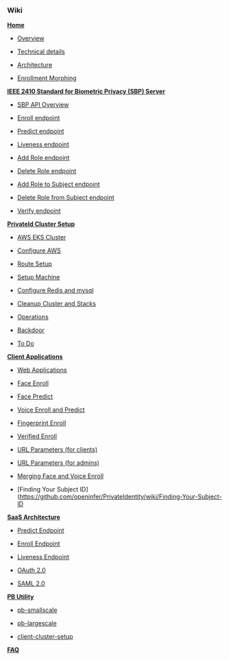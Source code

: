### Wiki

[**Home**](https://github.com/openinfer/PrivateIdentity/wiki)

* [Overview](https://github.com/openinfer/PrivateIdentity/wiki#overview)

* [Technical details](https://github.com/openinfer/PrivateIdentity/wiki#technical-details)

* [Architecture](https://github.com/openinfer/PrivateIdentity/wiki#basic-architecture)

* [Enrollment Morphing](https://github.com/openinfer/PrivateIdentity/wiki#enrollment-morphing)

[**IEEE 2410 Standard for Biometric Privacy (SBP) Server**](https://github.com/openinfer/PrivateIdentity/wiki/ieee-2410-standard-for-biometric-privacy-(SBP)-server)

* [SBP API Overview](https://github.com/openinfer/PrivateIdentity/wiki/ieee-2410-standard-for-biometric-privacy-(SBP)-server#sbp-api-overview)

* [Enroll endpoint](https://github.com/openinfer/PrivateIdentity/wiki/ieee-2410-standard-for-biometric-privacy-(SBP)-server#API-Enroll-Overview)

* [Predict endpoint](https://github.com/openinfer/PrivateIdentity/wiki/ieee-2410-standard-for-biometric-privacy-(SBP)-server#predict-overview)

* [Liveness endpoint](https://github.com/openinfer/PrivateIdentity/wiki/ieee-2410-standard-for-biometric-privacy-(SBP)-server#liveness-overview)

* [Add Role endpoint](https://github.com/openinfer/PrivateIdentity/wiki/ieee-2410-standard-for-biometric-privacy-(SBP)-server#add-role-overview)

* [Delete Role endpoint](https://github.com/openinfer/PrivateIdentity/wiki/ieee-2410-standard-for-biometric-privacy-(SBP)-server#delete-role-overview)

* [Add Role to Subject endpoint](https://github.com/openinfer/PrivateIdentity/wiki/ieee-2410-standard-for-biometric-privacy-(SBP)-server#add-role-to-subject)

* [Delete Role from Subject endpoint](https://github.com/openinfer/PrivateIdentity/wiki/ieee-2410-standard-for-biometric-privacy-(SBP)-server#delete-role-from-subject)

* [Verify endpoint](https://github.com/openinfer/PrivateIdentity/wiki/IEEE-2410-Standard-for-Biometric-Privacy-(SBP)-Server#api-verify-overview)


[**PrivateId Cluster Setup**](https://github.com/openinfer/PrivateIdentity/wiki/cluster-setup)

* [AWS EKS Cluster](https://github.com/openinfer/PrivateIdentity/wiki/cluster-setup#AWS-EKS-CLUSTER)

* [Configure AWS](https://github.com/openinfer/PrivateIdentity/wiki/cluster-setup#configure-aws)

* [Route Setup](https://github.com/openinfer/PrivateIdentity/wiki/Route-Setup)

* [Setup Machine](https://github.com/openinfer/PrivateIdentity/wiki/Setup-Machine)

* [Configure Redis and mysql](https://github.com/openinfer/PrivateIdentity/wiki/Configure-redis-and-mysql)

* [Cleanup Cluster and Stacks](https://github.com/openinfer/PrivateIdentity/wiki/Cleanup-Cluster-and-Stacks)

* [Operations](https://github.com/openinfer/PrivateIdentity/wiki/Operations)

* [Backdoor](https://github.com/openinfer/PrivateIdentity/wiki/Backdoors)

* [To Do](https://github.com/openinfer/PrivateIdentity/wiki/To-Do)

[**Client Applications**](https://github.com/openinfer/PrivateIdentity/wiki/Client-Applications)

* [Web Applications](https://github.com/openinfer/PrivateIdentity/wiki/Client-Applications#Web-applications)

* [Face Enroll](https://github.com/openinfer/PrivateIdentity/wiki/Client-Applications#Face-enroll)

* [Face Predict](https://github.com/openinfer/PrivateIdentity/wiki/Client-Applications#Face-predict)

* [Voice Enroll and Predict](https://github.com/openinfer/PrivateIdentity/wiki/Client-Applications#Voice-enroll-and-predict)

* [Fingerprint Enroll](https://github.com/openinfer/PrivateIdentity/wiki/Client-Applications#Fingerprint-enroll)

* [Verified Enroll](https://github.com/openinfer/PrivateIdentity/wiki/Verified-Enroll)

* [URL Parameters (for clients)](https://github.com/openinfer/PrivateIdentity/wiki/Client-URL-Parameters)

* [URL Parameters (for admins)](https://github.com/openinfer/PrivateIdentity/wiki/Admin-URL-Parameters)

* [Merging Face and Voice Enroll](https://github.com/openinfer/PrivateIdentity/wiki/Updating-User-Enroll)

* [Finding Your Subject ID](https://github.com/openinfer/PrivateIdentity/wiki/Finding-Your-Subject-ID

[**SaaS Architecture**](https://github.com/openinfer/PrivateIdentity/wiki/SaaS-Architecture)

* [Predict Endpoint](https://github.com/openinfer/PrivateIdentity/wiki/Predict-Endpoint)

* [Enroll Endpoint](https://github.com/openinfer/PrivateIdentity/wiki/Enroll-Endpoint)

* [Liveness Endpoint](https://github.com/openinfer/PrivateIdentity/wiki/Liveness-Endpoint)

* [OAuth 2.0](https://github.com/openinfer/PrivateIdentity/wiki/OAUTH)

* [SAML 2.0](https://github.com/openinfer/PrivateIdentity/wiki/SAML-2.0)

[**PB Utility**](https://github.com/openinfer/PrivateIdentity/wiki/pb-utils)

* [pb-smallscale](https://github.com/openinfer/PrivateIdentity/wiki/pb-utils#small-Scale)

* [pb-largescale](https://github.com/openinfer/PrivateIdentity/wiki/pb-utils#large-Scale)
 
* [client-cluster-setup](https://github.com/openinfer/PrivateIdentity/wiki/Client-Cluster-setup)


[**FAQ**](https://github.com/openinfer/PrivateIdentity/wiki/FAQ)